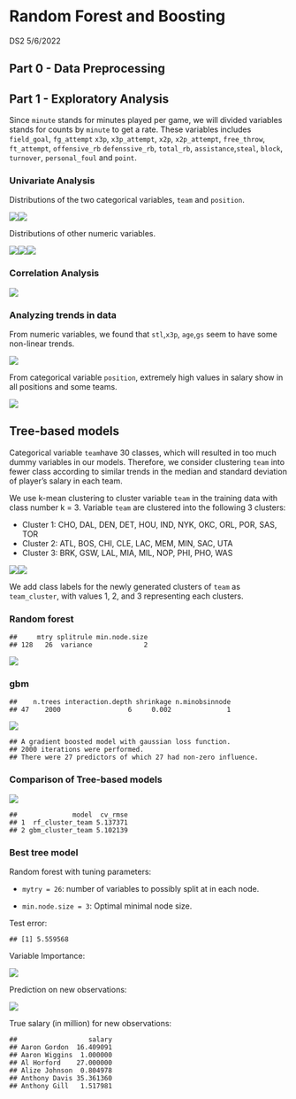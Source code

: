 Random Forest and Boosting
================
DS2
5/6/2022

## Part 0 - Data Preprocessing

## Part 1 - Exploratory Analysis

Since `minute` stands for minutes played per game, we will divided
variables stands for counts by `minute` to get a rate. These variables
includes `field_goal`, `fg_attempt` `x3p`, `x3p_attempt`, `x2p`,
`x2p_attempt`, `free_throw`, `ft_attempt`, `offensive_rb`
`defenssive_rb`, `total_rb`, `assistance`,`steal`, `block`, `turnover`,
`personal_foul` and `point`.

### Univariate Analysis

Distributions of the two categorical variables, `team` and `position`.

![](tree_final_files/figure-gfm/unnamed-chunk-2-1.png)<!-- -->![](tree_final_files/figure-gfm/unnamed-chunk-2-2.png)<!-- -->

Distributions of other numeric variables.

![](tree_final_files/figure-gfm/unnamed-chunk-3-1.png)<!-- -->![](tree_final_files/figure-gfm/unnamed-chunk-3-2.png)<!-- -->![](tree_final_files/figure-gfm/unnamed-chunk-3-3.png)<!-- -->

### Correlation Analysis

![](tree_final_files/figure-gfm/unnamed-chunk-4-1.png)<!-- -->

### Analyzing trends in data

From numeric variables, we found that `stl`,`x3p`, `age`,`gs` seem to
have some non-linear trends.

![](tree_final_files/figure-gfm/unnamed-chunk-5-1.png)<!-- -->

From categorical variable `position`, extremely high values in salary
show in all positions and some teams.

![](tree_final_files/figure-gfm/unnamed-chunk-6-1.png)<!-- -->

## Tree-based models

Categorical variable `team`have 30 classes, which will resulted in too
much dummy variables in our models. Therefore, we consider clustering
`team` into fewer class according to similar trends in the median and
standard deviation of player’s salary in each team.

We use k-mean clustering to cluster variable `team` in the training data
with class number k = 3. Variable `team` are clustered into the
following 3 clusters:

-   Cluster 1: CHO, DAL, DEN, DET, HOU, IND, NYK, OKC, ORL, POR, SAS,
    TOR
-   Cluster 2: ATL, BOS, CHI, CLE, LAC, MEM, MIN, SAC, UTA
-   Cluster 3: BRK, GSW, LAL, MIA, MIL, NOP, PHI, PHO, WAS

![](tree_final_files/figure-gfm/unnamed-chunk-9-1.png)<!-- -->![](tree_final_files/figure-gfm/unnamed-chunk-9-2.png)<!-- -->

We add class labels for the newly generated clusters of `team` as
`team_cluster`, with values 1, 2, and 3 representing each clusters.

### Random forest

    ##     mtry splitrule min.node.size
    ## 128   26  variance             2

![](tree_final_files/figure-gfm/unnamed-chunk-11-1.png)<!-- -->

### gbm

    ##    n.trees interaction.depth shrinkage n.minobsinnode
    ## 47    2000                 6     0.002              1

![](tree_final_files/figure-gfm/unnamed-chunk-12-1.png)<!-- -->

    ## A gradient boosted model with gaussian loss function.
    ## 2000 iterations were performed.
    ## There were 27 predictors of which 27 had non-zero influence.

### Comparison of Tree-based models

![](tree_final_files/figure-gfm/unnamed-chunk-13-1.png)<!-- -->

    ##              model  cv_rmse
    ## 1  rf_cluster_team 5.137371
    ## 2 gbm_cluster_team 5.102139

### Best tree model

Random forest with tuning parameters:

-   `mytry = 26`: number of variables to possibly split at in each node.

-   `min.node.size = 3`: Optimal minimal node size.

Test error:

    ## [1] 5.559568

Variable Importance:

![](tree_final_files/figure-gfm/unnamed-chunk-15-1.png)<!-- -->

Prediction on new observations:

![](tree_final_files/figure-gfm/unnamed-chunk-16-1.png)<!-- -->

True salary (in million) for new observations:

    ##                  salary
    ## Aaron Gordon  16.409091
    ## Aaron Wiggins  1.000000
    ## Al Horford    27.000000
    ## Alize Johnson  0.804978
    ## Anthony Davis 35.361360
    ## Anthony Gill   1.517981
